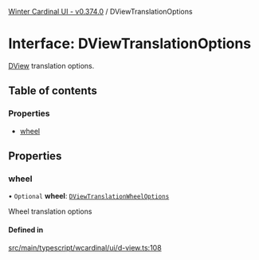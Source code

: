 [Winter Cardinal UI - v0.374.0](../index.md) / DViewTranslationOptions

# Interface: DViewTranslationOptions

[DView](DView.md) translation options.

## Table of contents

### Properties

- [wheel](DViewTranslationOptions.md#wheel)

## Properties

### wheel

• `Optional` **wheel**: [`DViewTranslationWheelOptions`](DViewTranslationWheelOptions.md)

Wheel translation options

#### Defined in

[src/main/typescript/wcardinal/ui/d-view.ts:108](https://github.com/winter-cardinal/winter-cardinal-ui/blob/v0.310.1/src/main/typescript/wcardinal/ui/d-view.ts#L108)
